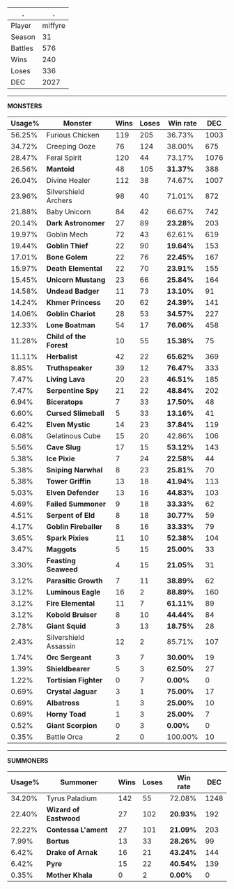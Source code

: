 .|.
|-|-
Player|miffyre
Season|31
Battles|576
Wins|240
Loses|336
DEC|2027

---
**MONSTERS**

Usage%|Monster|Wins|Loses|Win rate|DEC|
-|-|-|-|-|-|
56.25%|Furious Chicken|119|205|36.73%|1003|
34.72%|Creeping Ooze|76|124|38.00%|675|
28.47%|Feral Spirit|120|44|73.17%|1076|
26.56%|**Mantoid**|48|105|**31.37%**|388|
26.04%|Divine Healer|112|38|74.67%|1007|
23.96%|Silvershield Archers|98|40|71.01%|872|
21.88%|Baby Unicorn|84|42|66.67%|742|
20.14%|**Dark Astronomer**|27|89|**23.28%**|203|
19.97%|Goblin Mech|72|43|62.61%|619|
19.44%|**Goblin Thief**|22|90|**19.64%**|153|
17.01%|**Bone Golem**|22|76|**22.45%**|167|
15.97%|**Death Elemental**|22|70|**23.91%**|155|
15.45%|**Unicorn Mustang**|23|66|**25.84%**|164|
14.58%|**Undead Badger**|11|73|**13.10%**|91|
14.24%|**Khmer Princess**|20|62|**24.39%**|141|
14.06%|**Goblin Chariot**|28|53|**34.57%**|227|
12.33%|**Lone Boatman**|54|17|**76.06%**|458|
11.28%|**Child of the Forest**|10|55|**15.38%**|75|
11.11%|**Herbalist**|42|22|**65.62%**|369|
8.85%|**Truthspeaker**|39|12|**76.47%**|333|
7.47%|**Living Lava**|20|23|**46.51%**|185|
7.47%|**Serpentine Spy**|21|22|**48.84%**|202|
6.94%|**Biceratops**|7|33|**17.50%**|48|
6.60%|**Cursed Slimeball**|5|33|**13.16%**|41|
6.42%|**Elven Mystic**|14|23|**37.84%**|119|
6.08%|Gelatinous Cube|15|20|42.86%|106|
5.56%|**Cave Slug**|17|15|**53.12%**|143|
5.38%|**Ice Pixie**|7|24|**22.58%**|44|
5.38%|**Sniping Narwhal**|8|23|**25.81%**|70|
5.38%|**Tower Griffin**|13|18|**41.94%**|113|
5.03%|**Elven Defender**|13|16|**44.83%**|103|
4.69%|**Failed Summoner**|9|18|**33.33%**|62|
4.51%|**Serpent of Eld**|8|18|**30.77%**|59|
4.17%|**Goblin Fireballer**|8|16|**33.33%**|79|
3.65%|**Spark Pixies**|11|10|**52.38%**|104|
3.47%|**Maggots**|5|15|**25.00%**|33|
3.30%|**Feasting Seaweed**|4|15|**21.05%**|31|
3.12%|**Parasitic Growth**|7|11|**38.89%**|62|
3.12%|**Luminous Eagle**|16|2|**88.89%**|160|
3.12%|**Fire Elemental**|11|7|**61.11%**|89|
3.12%|**Kobold Bruiser**|8|10|**44.44%**|84|
2.78%|**Giant Squid**|3|13|**18.75%**|28|
2.43%|Silvershield Assassin|12|2|85.71%|107|
1.74%|**Orc Sergeant**|3|7|**30.00%**|19|
1.39%|**Shieldbearer**|5|3|**62.50%**|27|
1.22%|**Tortisian Fighter**|0|7|**0.00%**|0|
0.69%|**Crystal Jaguar**|3|1|**75.00%**|17|
0.69%|**Albatross**|1|3|**25.00%**|10|
0.69%|**Horny Toad**|1|3|**25.00%**|7|
0.52%|**Giant Scorpion**|0|3|**0.00%**|0|
0.35%|Battle Orca|2|0|100.00%|10|

---
**SUMMONERS**

Usage%|Summoner|Wins|Loses|Win rate|DEC|
-|-|-|-|-|-|
34.20%|Tyrus Paladium|142|55|72.08%|1248|
22.40%|**Wizard of Eastwood**|27|102|**20.93%**|192|
22.22%|**Contessa L'ament**|27|101|**21.09%**|203|
7.99%|**Bortus**|13|33|**28.26%**|99|
6.42%|**Drake of Arnak**|16|21|**43.24%**|144|
6.42%|**Pyre**|15|22|**40.54%**|139|
0.35%|**Mother Khala**|0|2|**0.00%**|0|

